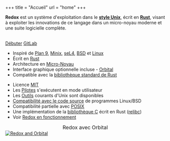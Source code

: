 +++
title = "Accueil"
url = "home"
+++
<div class="row install-row">
  <div class="col-md-8">
    <p class="pitch">
      <b>Redox</b> est un système d'exploitation dans
      le <a style="color: inherit;" href="https://en.wikipedia.org/wiki/Unix-like"><b>style Unix</b></a>, écrit en <a style="color: inherit;"
      href="https://www.rust-lang.org/fr/"><b>Rust</b></a>, visant
      à exploiter les innovations de ce langage dans un micro-noyau
      moderne et une suite logicielle complète.
    </p>
  </div>
  <div class="col-md-4 install-box">
    <br/>
    <a class="btn btn-primary" href="/fr/quickstart/">Débuter</a>
    <a class="btn btn-default" href="https://gitlab.redox-os.org/redox-os/redox/">GitLab</a>
  </div>
</div>
<div class="row features">
  <div class="col-md-6">
    <ul class="laundry-list" style="margin-bottom: 0px;">
      <li>Inspiré de <a href="http://9p.io/plan9/index.html">Plan 9</a>, <a href="http://www.minix3.org/">Minix</a>, <a href="https://sel4.systems/">seL4</a>, <a href="http://www.bsd.org/">BSD</a> et <a href="https://www.kernel.org/">Linux</a></li>
      <li>Écrit en <a href="https://www.rust-lang.org/">Rust</a></li>
      <li>Architecture en <a href="https://doc.redox-os.org/book/ch04-01-microkernels.html">Micro-Noyau</a></li>
      <li>Interface graphique optionnelle incluse - <a href="https://doc.redox-os.org/book/ch04-09-graphics-windowing.html#orbital">Orbital</a></li>
      <li>Compatible avec la <a href="https://doc.rust-lang.org/std/">bibliothèque standard de Rust</a></li>
    </ul>
  </div>
  <div class="col-md-6">
    <ul class="laundry-list">
      <li>Licence <a href="https://en.wikipedia.org/wiki/MIT_License">MIT</a></li>
      <li>Les <a href="https://doc.redox-os.org/book/ch04-07-drivers.html">Pilotes</a> s'exécutent en mode utilisateur</li>
      <li>Les <a href="https://doc.redox-os.org/book/ch06-04-system-tools.html">Outils</a> courants d'Unix sont disponibles</li>
      <li><a href="https://doc.redox-os.org/book/ch06-00-programs-libraries.html">Compatibilité avec le code source</a> de programmes Linux/BSD</li>
      <li>Compatibilité partielle avec <a href="https://en.wikipedia.org/wiki/POSIX">POSIX</a></li>
      <li>Une implémentation de la <a href="https://en.wikipedia.org/wiki/C_standard_library">bibliothèque C</a> écrit en Rust (<a href="https://gitlab.redox-os.org/redox-os/relibc/">relibc</a>)</li>
      <li>Voir <a href="/fr/screens/">Redox en fonctionnement</a></li>
    </ul>
  </div>
</div>
<div class="row features">
  <div class="col-sm-12">
    <div style="font-size: 16px; text-align: center;">
      Redox avec Orbital
    </div>
    <a href="/img/redox-orbital/large.png">
      <picture>
        <source media="(min-width: 640px)" srcset="/img/redox-orbital/large.webp" type="image/webp">
        <source media="(min-width: 320px)" srcset="/img/redox-orbital/medium.webp" type="image/webp">
        <source srcset="/img/redox-orbital/small.webp" type="image/webp">
        <source media="(min-width: 640px)" srcset="/img/redox-orbital/large.png" type="image/png">
        <source media="(min-width: 320px)" srcset="/img/redox-orbital/medium.png" type="image/png">
        <source srcset="/img/redox-orbital/small.png" type="image/png">
        <img src="/img/redox-orbital/large.png" class="img-responsive" alt="Redox and Orbital">
      </picture>
    </a>
  </div>
</div>
